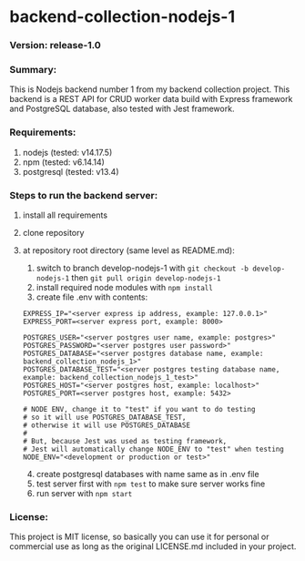 # backend-collection-nodejs-1

### Version: release-1.0

### Summary:
This is Nodejs backend number 1 from my backend collection project. This backend is a REST API for CRUD worker data build with Express framework and PostgreSQL database, also tested with Jest framework.

### Requirements:
1. nodejs (tested: v14.17.5)
2. npm (tested: v6.14.14)
2. postgresql (tested: v13.4)

### Steps to run the backend server:
1. install all requirements
2. clone repository
3. at repository root directory (same level as README.md):
    1. switch to branch develop-nodejs-1 with `git checkout -b develop-nodejs-1` then `git pull origin develop-nodejs-1`
    2. install required node modules with `npm install`
    3. create file .env with contents:

    ```
    EXPRESS_IP="<server express ip address, example: 127.0.0.1>"
    EXPRESS_PORT=<server express port, example: 8000>

    POSTGRES_USER="<server postgres user name, example: postgres>"
    POSTGRES_PASSWORD="<server postgres user password>"
    POSTGRES_DATABASE="<server postgres database name, example: backend_collection_nodejs_1>"
    POSTGRES_DATABASE_TEST="<server postgres testing database name, example: backend_collection_nodejs_1_test>"
    POSTGRES_HOST="<server postgres host, example: localhost>"
    POSTGRES_PORT=<server postgres host, example: 5432>

    # NODE ENV, change it to "test" if you want to do testing 
    # so it will use POSTGRES_DATABASE_TEST,
    # otherwise it will use POSTGRES_DATABASE
    #
    # But, because Jest was used as testing framework, 
    # Jest will automatically change NODE_ENV to "test" when testing
    NODE_ENV="<development or production or test>" 
    ```

    4. create postgresql databases with name same as in .env file
    5. test server first with `npm test` to make sure server works fine
    6. run server with `npm start`

### License:
This project is MIT license, so basically you can use it for personal or commercial use as long as the original LICENSE.md included in your project.
